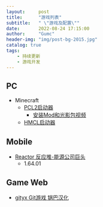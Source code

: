 ```yaml
---
layout:     post
title:      "游戏列表"
subtitle:   " \"游戏及配置\""
date:       2022-08-24 17:15:00
author:     "Gumc"
header-img: "img/post-bg-2015.jpg"
catalog: true
tags:
    - 持续更新
    - 游戏开发
---
```

## PC

* Minecraft
  * [PCL2启动器](https://afdian.net/p/0164034c016c11ebafcb52540025c377)
    * [安装Mod和光影包视频](https://www.bilibili.com/video/BV1EQ4y1e7km/?spm_id_from=333.337.search-card.all.click&vd_source=d275a5754b2dab0482c8e3b3a18d1ace)
  * [HMCL启动器](https://hmcl.huangyuhui.net/)

## Mobile

* [Reactor 反应堆-能源公司巨头](https://play.google.com/store/apps/details?id=com.rsgapps.reactor&hl=zh&gl=US)
  * 1.64.01

## Game Web

* [gityx Git游戏 锅巴汉化](https://www.gityx.com/g8hh-2.html)
